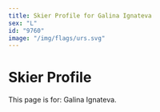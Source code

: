 ```yaml
---
title: Skier Profile for Galina Ignateva
sex: "L"
id: "9760"
image: "/img/flags/urs.svg" 
---
```


# Skier Profile

This page is for: Galina Ignateva.
    